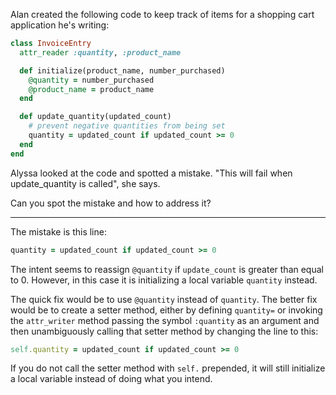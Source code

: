 Alan created the following code to keep track of items for a shopping cart application he's writing:

```ruby
class InvoiceEntry
  attr_reader :quantity, :product_name

  def initialize(product_name, number_purchased)
    @quantity = number_purchased
    @product_name = product_name
  end

  def update_quantity(updated_count)
    # prevent negative quantities from being set
    quantity = updated_count if updated_count >= 0
  end
end
```

Alyssa looked at the code and spotted a mistake. "This will fail when update_quantity is called", she says.

Can you spot the mistake and how to address it?

---

The mistake is this line:
```ruby
quantity = updated_count if updated_count >= 0
```

The intent seems to reassign `@quantity` if `update_count` is greater than equal to 0. However, in this case it is initializing a local variable `quantity` instead.

The quick fix would be to use `@quantity` instead of `quantity`. The better fix would be to create a setter method, either by defining `quantity=` or invoking the `attr_writer` method passing the symbol `:quantity` as an argument and then unambiguously calling that setter method by changing the line to this:

```ruby
self.quantity = updated_count if updated_count >= 0
```

If you do not call the setter method with `self.` prepended, it will still initialize a local variable instead of doing what you intend.
